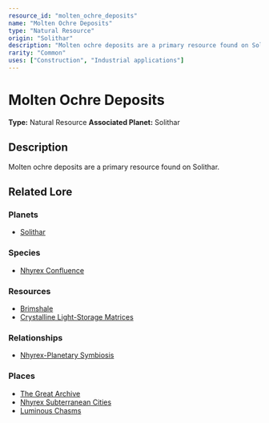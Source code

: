 ```yaml
---
resource_id: "molten_ochre_deposits"
name: "Molten Ochre Deposits"
type: "Natural Resource"
origin: "Solithar"
description: "Molten ochre deposits are a primary resource found on Solithar."
rarity: "Common"
uses: ["Construction", "Industrial applications"]
---
```


# Molten Ochre Deposits

**Type:** Natural Resource
**Associated Planet:** Solithar

## Description
Molten ochre deposits are a primary resource found on Solithar.

## Related Lore

### Planets
*   [Solithar](/planets/solithar)

### Species
*   [Nhyrex Confluence](/species/nhyrex_confluence)

### Resources
*   [Brimshale](/resources/brimshale)
*   [Crystalline Light-Storage Matrices](/resources/crystalline_light_storage_matrices)

### Relationships
*   [Nhyrex-Planetary Symbiosis](/relationships/solithar_nhyrex_planetary_symbiosis)

### Places
*   [The Great Archive](/places/the_great_archive)
*   [Nhyrex Subterranean Cities](/places/nhyrex_subterranean_cities)
*   [Luminous Chasms](/places/luminous_chasms) 